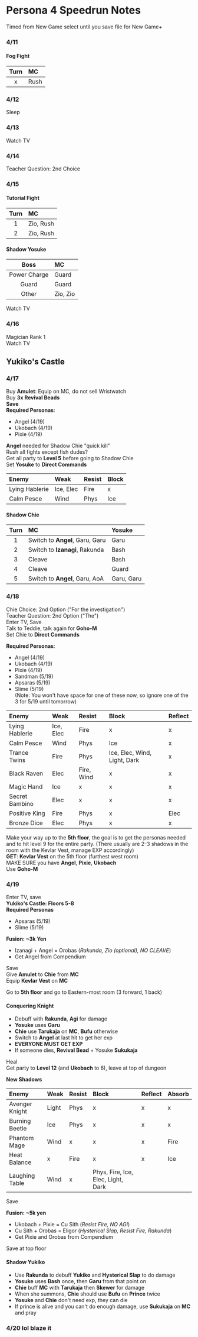 # Persona 4 Speedrun Notes
  
Timed from New Game select until you save file for New Game+  
  
### 4/11
  
#### Fog Fight
| Turn | MC |
| :-: | :-- |
| x | Rush |
  
### 4/12
  
Sleep  

### 4/13
  
Watch TV

### 4/14
  
Teacher Question: 2nd Choice

### 4/15
  
#### Tutorial Fight

| Turn | MC |
| :-: | :-- |
| 1 | Zio, Rush |
| 2 | Zio, Rush |
  
#### Shadow Yosuke
  
| Boss | MC |
| :-: | :-- |
| Power Charge | Guard |
| Guard | Guard |
| Other | Zio, Zio |
  
Watch TV
  
### 4/16

Magician Rank 1  
Watch TV  

## Yukiko's Castle

### 4/17
  
Buy **Amulet**: Equip on MC, do not sell Wristwatch  
Buy **3x Revival Beads**  
**Save**  
**Required Personas**:  
  
* Angel (4/19)  
* Ukobach (4/19)  
* Pixie (4/19)  
  
**Angel** needed for Shadow Chie "quick kill"  
Rush all fights except fish dudes?  
Get all party to **Level 5** before going to Shadow Chie  
Set **Yosuke** to **Direct Commands**

| Enemy | Weak | Resist | Block |
| :-- | :-- | :-- | :-- |
| Lying Hablerie | Ice, Elec | Fire | x |
| Calm Pesce | Wind | Phys | Ice |
  
  
#### Shadow Chie

| Turn | MC | Yosuke |
| :-: | :-- | :-- |
| 1 | Switch to **Angel**, Garu, Garu | Garu |
| 2 | Switch to **Izanagi**, Rakunda | Bash |
| 3 | Cleave | Bash |
| 4 | Cleave | Guard |
| 5 | Switch to **Angel**, Garu, AoA | Garu, Garu |

### 4/18
  
Chie Choice: 2nd Option ("For the investigation")  
Teacher Question: 2nd Option ("The")  
Enter TV, Save  
Talk to Teddie, talk again for **Goho-M**  
Set Chie to **Direct Commands**  
  
**Required Personas**:  
  
* Angel (4/19)  
* Ukobach (4/19)  
* Pixie (4/19)  
* Sandman (5/19)  
* Apsaras (5/19)  
* Slime (5/19)  
(Note: You won't have space for one of these now, so ignore one of the 3 for 5/19 until tomorrow)  
  
| Enemy | Weak | Resist | Block | Reflect |
| :-- | :-- | :-- | :-- | :-- |
| Lying Hablerie | Ice, Elec | Fire | x | x |
| Calm Pesce | Wind | Phys | Ice | x |
| Trance Twins | Fire | Phys | Ice, Elec, Wind, Light, Dark | x |
| Black Raven | Elec | Fire, Wind | x | x |
| Magic Hand | Ice | x | x | x |
| Secret Bambino | Elec | x | x | x |
| Positive King | Fire | Phys | x | Elec |
| Bronze Dice | Elec | Phys | x | x |
  
Make your way up to the **5th floor**, the goal is to get the personas needed and to hit level 9 for the entire party. (There usually are 2-3 shadows in the room with the Kevlar Vest, manage EXP accordingly)  
**GET**: **Kevlar Vest** on the 5th floor (furthest west room)  
MAKE SURE you have **Angel**, **Pixie**, **Ukobach**  
Use **Goho-M**  
  
### 4/19
  
Enter TV, save  
**Yukiko's Castle: Floors 5-8**  
**Required Personas**  
  
* Apsaras (5/19)  
* Slime (5/19)  
  
**Fusion: ~3k Yen**  
  
* Izanagi + Angel = Orobas (*Rakunda, Zio (optional), NO CLEAVE*)  
* Get Angel from Compendium  
  
Save  
Give **Amulet** to **Chie** from **MC**  
Equip **Kevlar Vest** on **MC**  
  
Go to **5th floor** and go to Eastern-most room (3 forward, 1 back)

#### Conquering Knight
  
* Debuff with **Rakunda**, **Agi** for damage  
* **Yosuke** uses **Garu**  
* **Chie** use **Tarukaja** on **MC**, **Bufu** otherwise  
* Switch to **Angel** at last hit to get her exp  
* **EVERYONE MUST GET EXP**  
* If someone dies, **Revival Bead** + Yosuke **Sukukaja**  
  
Heal  
Get party to **Level 12** (and **Ukobach** to 6), leave at top of dungeon  
  
**New Shadows**  
  
| Enemy | Weak | Resist | Block | Reflect | Absorb |
| :-- | :-- | :-- | :-- | :-- | :-- |
| Avenger Knight | Light | Phys | x | x | x |
| Burning Beetle | Ice | Phys | x | x | x |
| Phantom Mage | Wind | x | x | x | Fire |
| Heat Balance | x | Fire | x | x | Ice |
| Laughing Table | Wind | x | Phys, Fire, Ice, Elec, Light, Dark |
  
Save  
  
**Fusion: ~5k yen**  
  
* Ukobach + Pixie = Cu Sith (*Resist Fire, NO AGI*)  
* Cu Sith + Orobas = Eligor (*Hysterical Slap, Resist Fire, Rakunda*)  
* Get Pixie and Orobas from Compendium  
  
Save at top floor  
  
#### Shadow Yukiko  
  
* Use **Rakunda** to debuff **Yukiko** and **Hysterical Slap** to do damage  
* **Yosuke** uses **Bash** once, then **Garu** from that point on  
* **Chie** buff **MC** with **Tarukaja** then **Skewer** for damage  
* When she summons, **Chie** should use **Bufu** on **Prince** twice  
* **Yosuke** and **Chie** don't need exp, they can die  
* If prince is alive and you can't do enough damage, use **Sukukaja** on **MC** and pray
  
  
### 4/20 lol blaze it
  
  


